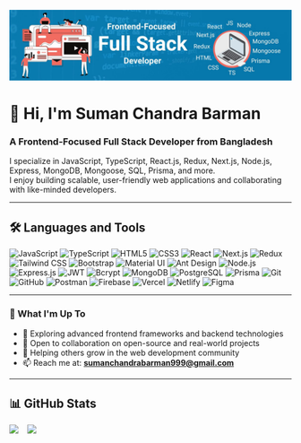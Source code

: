 ![GitHub Banner](https://github.com/suman-chandra-barman/suman-chandra-barman/blob/main/suman-chandra-barman-frontend-fullstack-developer-banner.jpg)

# 👋 Hi, I'm Suman Chandra Barman

### A Frontend-Focused Full Stack Developer from Bangladesh

I specialize in JavaScript, TypeScript, React.js, Redux, Next.js, Node.js, Express, MongoDB, Mongoose, SQL, Prisma, and more.  
I enjoy building scalable, user-friendly web applications and collaborating with like-minded developers.

---

## 🛠️ Languages and Tools

<p>
  <!-- Languages -->
  <img alt="JavaScript" src="https://img.shields.io/badge/-JavaScript-F7DF1E?style=flat-square&logo=javascript&logoColor=black" />
  <img alt="TypeScript" src="https://img.shields.io/badge/-TypeScript-007ACC?style=flat-square&logo=typescript&logoColor=white" />
  <img alt="HTML5" src="https://img.shields.io/badge/-HTML5-E34F26?style=flat-square&logo=html5&logoColor=white" />
  <img alt="CSS3" src="https://img.shields.io/badge/-CSS3-1572B6?style=flat-square&logo=css3&logoColor=white" />

  <!-- Frontend Frameworks & Libraries -->
  <img alt="React" src="https://img.shields.io/badge/-React-61DAFB?style=flat-square&logo=react&logoColor=black" />
  <img alt="Next.js" src="https://img.shields.io/badge/-Next.js-000000?style=flat-square&logo=next.js&logoColor=white" />
  <img alt="Redux" src="https://img.shields.io/badge/-Redux-764ABC?style=flat-square&logo=redux&logoColor=white" />
  <img alt="Tailwind CSS" src="https://img.shields.io/badge/-TailwindCSS-38B2AC?style=flat-square&logo=tailwind-css&logoColor=white" />
  <img alt="Bootstrap" src="https://img.shields.io/badge/-Bootstrap-7952B3?style=flat-square&logo=bootstrap&logoColor=white" />
  <img alt="Material UI" src="https://img.shields.io/badge/-MUI-007FFF?style=flat-square&logo=mui&logoColor=white" />
  <img alt="Ant Design" src="https://img.shields.io/badge/-AntDesign-0170FE?style=flat-square&logo=ant-design&logoColor=white" />

  <!-- Backend -->
  <img alt="Node.js" src="https://img.shields.io/badge/-Node.js-339933?style=flat-square&logo=node.js&logoColor=white" />
  <img alt="Express.js" src="https://img.shields.io/badge/-Express.js-000000?style=flat-square&logo=express&logoColor=white" />
  <img alt="JWT" src="https://img.shields.io/badge/-JWT-000000?style=flat-square&logo=jsonwebtokens&logoColor=white" />
  <img alt="Bcrypt" src="https://img.shields.io/badge/-Bcrypt-731DCB?style=flat-square&logo=keybase&logoColor=white" />

  <!-- Databases -->
  <img alt="MongoDB" src="https://img.shields.io/badge/-MongoDB-47A248?style=flat-square&logo=mongodb&logoColor=white" />
  <img alt="PostgreSQL" src="https://img.shields.io/badge/-PostgreSQL-336791?style=flat-square&logo=postgresql&logoColor=white" />
  <img alt="Prisma" src="https://img.shields.io/badge/-Prisma-2D3748?style=flat-square&logo=prisma&logoColor=white" />

  <!-- Tools -->
  <img alt="Git" src="https://img.shields.io/badge/-Git-F05032?style=flat-square&logo=git&logoColor=white" />
  <img alt="GitHub" src="https://img.shields.io/badge/-GitHub-181717?style=flat-square&logo=github&logoColor=white" />
  <img alt="Postman" src="https://img.shields.io/badge/-Postman-FF6C37?style=flat-square&logo=postman&logoColor=white" />
  <img alt="Firebase" src="https://img.shields.io/badge/-Firebase-FFCA28?style=flat-square&logo=firebase&logoColor=black" />
  <img alt="Vercel" src="https://img.shields.io/badge/-Vercel-000000?style=flat-square&logo=vercel&logoColor=white" />
  <img alt="Netlify" src="https://img.shields.io/badge/-Netlify-00C7B7?style=flat-square&logo=netlify&logoColor=white" />
  <img alt="Figma" src="https://img.shields.io/badge/-Figma-F24E1E?style=flat-square&logo=figma&logoColor=white" />
</p>

---

### 🌱 What I'm Up To

- 🔭 Exploring advanced frontend frameworks and backend technologies
- 👯 Open to collaboration on open-source and real-world projects
- 🤝 Helping others grow in the web development community
- 📫 Reach me at: **sumanchandrabarman999@gmail.com**

---

## 📊 GitHub Stats

<p>
  <img 
    src="https://streak-stats.demolab.com?user=suman-chandra-barman" 
    height="160"
  />
  &nbsp;&nbsp;
  <img 
    src="https://github-readme-stats.vercel.app/api/top-langs?username=suman-chandra-barman&layout=compact&show_icons=true&locale=en" 
    height="160"
  />
</p>

